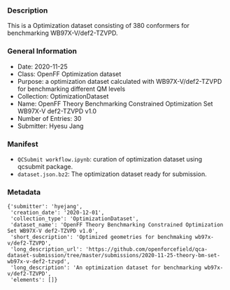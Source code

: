### Description

This is a Optimization dataset consisting of 380 conformers for benchmarking WB97X-V/def2-TZVPD.


### General Information 

- Date: 2020-11-25
- Class: OpenFF Optimization dataset
- Purpose: a optimization dataset calculated with WB97X-V/def2-TZVPD for benchmarking different QM levels 
- Collection: OptimizationDataset
- Name: OpenFF Theory Benchmarking Constrained Optimization Set WB97X-V def2-TZVPD v1.0
- Number of Entries: 30
- Submitter: Hyesu Jang
 

### Manifest

- `QCSubmit workflow.ipynb`: curation of optimization dataset using qcsubmit package.
- `dataset.json.bz2`: The optimization dataset ready for submission.


### Metadata

```
{'submitter': 'hyejang',
 'creation_date': '2020-12-01',
 'collection_type': 'OptimizationDataset',
 'dataset_name': 'OpenFF Theory Benchmarking Constrained Optimization Set WB97X-V def2-TZVPD v1.0',
 'short_description': 'Optimized geometries for benchmaking wb97x-v/def2-TZVPD',
 'long_description_url': 'https://github.com/openforcefield/qca-dataset-submission/tree/master/submissions/2020-11-25-theory-bm-set-wb97x-v-def2-tzvpd',
 'long_description': 'An optimization dataset for benchmarking wb97x-v/def2-TZVPD',
 'elements': []}
```
